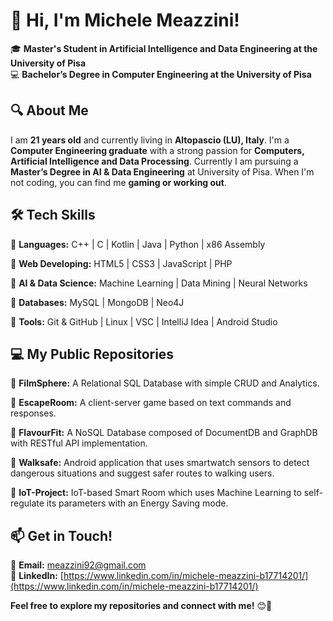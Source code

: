 # 👋 Hi, I'm Michele Meazzini!  

🎓 **Master's Student in Artificial Intelligence and Data Engineering at the University of Pisa**  
💻 **Bachelor’s Degree in Computer Engineering at the University of Pisa**  

## 🔍 About Me  
I am **21 years old** and currently living in **Altopascio (LU), Italy**. I'm a **Computer Engineering graduate** with a strong passion for **Computers, Artificial Intelligence and Data Processing**.
Currently I am pursuing a **Master’s Degree in AI & Data Engineering** at University of Pisa.
When I'm not coding, you can find me **gaming or working out**.  


## 🛠️ Tech Skills  
🔹 **Languages:** C++ | C | Kotlin | Java | Python | x86 Assembly

🔹 **Web Developing:** HTML5 | CSS3 | JavaScript | PHP  

🔹 **AI & Data Science:** Machine Learning | Data Mining | Neural Networks

🔹 **Databases:** MySQL | MongoDB | Neo4J

🔹 **Tools:** Git & GitHub | Linux | VSC | IntelliJ Idea | Android Studio

## 💻 My Public Repositories 
🔹 **FilmSphere:** A Relational SQL Database with simple CRUD and Analytics.

🔹 **EscapeRoom:** A client-server game based on text commands and responses.

🔹 **FlavourFit:** A NoSQL Database composed of DocumentDB and GraphDB with RESTful API implementation.

🔹 **Walksafe:** Android application that uses smartwatch sensors to detect dangerous situations and suggest safer routes to walking users.

🔹 **IoT-Project:** IoT-based Smart Room which uses Machine Learning to self-regulate its parameters with an Energy Saving mode.

## 📫 Get in Touch!  
📩 **Email:** [meazzini92@gmail.com](mailto:meazzini92@gmail.com)  
🔗 **LinkedIn:** [https://www.linkedin.com/in/michele-meazzini-b17714201/](https://www.linkedin.com/in/michele-meazzini-b17714201/)


**Feel free to explore my repositories and connect with me!** 😊🚀

